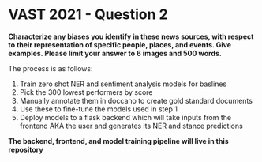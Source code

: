 # VAST 2021 - Question 2



**Characterize any biases you identify in these news sources, with respect to their representation of specific people, places, and events. Give examples. Please limit your answer to 6 images and 500 words.**


The process is as follows:

1. Train zero shot NER and sentiment analysis models for baslines
2. Pick the 300 lowest performers by score
3. Manually annotate them in doccano to create gold standard documents
4. Use these to fine-tune the models used in step 1
5. Deploy models to a flask backend which will take inputs from the frontend AKA the user and generates its NER and stance predictions


**The backend, frontend, and model training pipeline will live in this repository**




